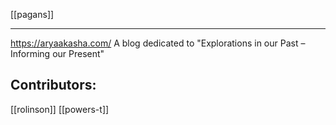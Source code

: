 [[pagans]]

----

https://aryaakasha.com/
A blog dedicated to "Explorations in our Past – Informing our Present"
## Contributors:
[[rolinson]]
[[powers-t]]